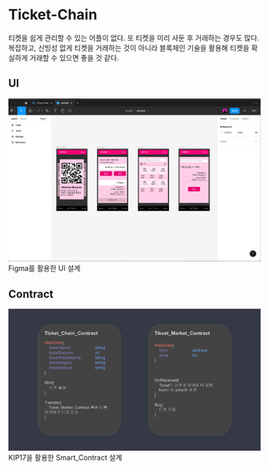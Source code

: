 # Ticket-Chain

티켓을 쉽게 관리할 수 있는 어플이 없다. 또 티켓을 미리 사둔 후 거래하는 경우도 많다. 복잡하고, 신빙성 없게 티켓을 거래하는 것이 아니라 블록체인 기술을 활용해 티켓을 확실하게 거래할 수 있으면 좋을 것 같다.

## UI

![](./doc/UI%3AUX.png)
Figma를 활용한 UI 설계

## Contract

![](./doc/Smart_Contract.png)
KIP17을 활용한 Smart_Contract 설계
